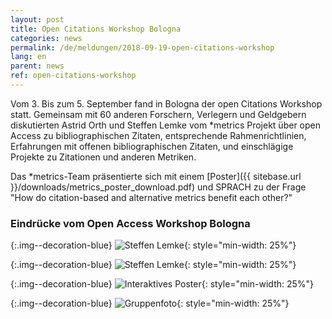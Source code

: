 ```yaml
---
layout: post
title: Open Citations Workshop Bologna 
categories: news
permalink: /de/meldungen/2018-09-19-open-citations-workshop
lang: en
parent: news
ref: open-citations-workshop
---
```

<!-- Start editing content here-->
Vom 3. Bis zum 5. September fand in Bologna der open Citations Workshop statt. Gemeinsam mit 60 anderen Forschern, Verlegern und Geldgebern diskutierten Astrid Orth und Steffen Lemke vom *metrics Projekt über open Access zu bibliographischen Zitaten, entsprechende Rahmenrichtlinien, Erfahrungen mit offenen bibliographischen Zitaten, und einschlägige Projekte zu Zitationen und anderen Metriken.

Das *metrics-Team präsentierte sich mit einem [Poster]({{ sitebase.url }}/downloads/metrics_poster_download.pdf) und SPRACH zu der Frage "How do citation-based and alternative metrics benefit each other?"


### Eindrücke vom Open Access Workshop Bologna
{:.img--decoration-blue}
![Steffen Lemke](https://metrics-project.net/img/events/bologna_oaw_1.png){: style="min-width: 25%"}

{:.img--decoration-blue}
![Steffen Lemke](https://metrics-project.net/img/events/bologna_oaw_2.png){: style="min-width: 25%"}

{:.img--decoration-blue}
![Interaktives Poster](https://metrics-project.net/img/events/bologna_oaw_3.jpg){: style="min-width: 25%"}

{:.img--decoration-blue}
![Gruppenfoto](https://metrics-project.net/img/events/bologna_oaw_4.jpg){: style="min-width: 25%"}
